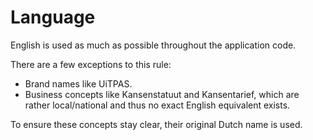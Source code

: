 # Language

English is used as much as possible throughout the application code.

There are a few exceptions to this rule:

* Brand names like UiTPAS.
* Business concepts like Kansenstatuut and Kansentarief, which are rather local/national and thus no exact English equivalent exists.

To ensure these concepts stay clear, their original Dutch name is used.